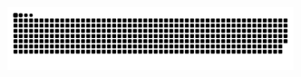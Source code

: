 <picture>
  <source media="(prefers-color-scheme: dark)" srcset="https://raw.githubusercontent.com/Hyliangkai/Hyliangkai/output/github-contribution-grid-snake-dark.svg">
  <source media="(prefers-color-scheme: light)" srcset="https://raw.githubusercontent.com/Hyliangkai/Hyliangkai/output/github-contribution-grid-snake.svg">
  <img alt="github contribution grid snake animation" src="https://raw.githubusercontent.com/Hyliangkai/Hyliangkai/output/github-contribution-grid-snake.svg">
</picture>
